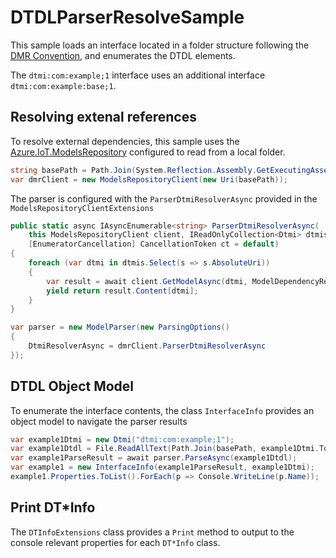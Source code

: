 # DTDLParserResolveSample

This sample loads an interface located in a folder structure following the [DMR Convention](https://github.com/Azure/iot-plugandplay-models-tools/wiki/Resolution-Convention), and enumerates the DTDL elements.

The `dtmi:com:example;1` interface uses an additional interface `dtmi:com:example:base;1`. 

## Resolving extenal references

To resolve external dependencies, this sample uses the [Azure.IoT.ModelsRepository](https://www.nuget.org/packages/Azure.IoT.ModelsRepository) configured to read from a local folder.

```cs
string basePath = Path.Join(System.Reflection.Assembly.GetExecutingAssembly().Location + @"./../../../../");
var dmrClient = new ModelsRepositoryClient(new Uri(basePath));
```

The parser is configured with the `ParserDtmiResolverAsync` provided in the `ModelsRepositoryClientExtensions`

```cs
public static async IAsyncEnumerable<string> ParserDtmiResolverAsync(
    this ModelsRepositoryClient client, IReadOnlyCollection<Dtmi> dtmis,
    [EnumeratorCancellation] CancellationToken ct = default)
{
    foreach (var dtmi in dtmis.Select(s => s.AbsoluteUri))
    {
        var result = await client.GetModelAsync(dtmi, ModelDependencyResolution.Disabled, ct);
        yield return result.Content[dtmi];
    }
}
```

```cs
var parser = new ModelParser(new ParsingOptions()
{
    DtmiResolverAsync = dmrClient.ParserDtmiResolverAsync
});
```

## DTDL Object Model

To enumerate the interface contents, the class `InterfaceInfo` provides an object model to navigate the parser results

```cs
var example1Dtmi = new Dtmi("dtmi:com:example;1");
var example1Dtdl = File.ReadAllText(Path.Join(basePath, example1Dtmi.ToPath()));
var example1ParseResult = await parser.ParseAsync(example1Dtdl);
var example1 = new InterfaceInfo(example1ParseResult, example1Dtmi);
example1.Properties.ToList().ForEach(p => Console.WriteLine(p.Name));
```

## Print DT*Info 

The `DTInfoExtensions` class provides a `Print` method to output to the console relevant properties for each `DT*Info` class.


